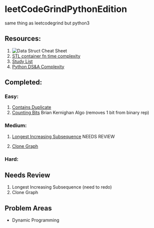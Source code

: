 # leetCodeGrindPythonEdition
same thing as leetcodegrind but python3

## Resources:
1. <img src="https://i.stack.imgur.com/k0Iuh.png" alt="Data Struct Cheat Sheet">
2. <a href="https://users.cs.northwestern.edu/~riesbeck/programming/c++/stl-summary.html#set">STL container fn time complexity</a>
3. <a href="https://www.teamblind.com/post/New-Year-Gift---Curated-List-of-Top-100-LeetCode-Questions-to-Save-Your-Time-OaM1orEU">Study List</a>
4. <a href="https://wiki.python.org/moin/TimeComplexity">Python DS&A 
   Complexity</a>
   
## Completed:
### Easy:
1. <a href="https://leetcode.com/problems/contains-duplicate">Contains 
   Duplicate</a>
2. <a href="https://leetcode.com/problems/counting-bits">Counting Bits</a> 
   Brian Kernighan Algo (removes 1 bit from binary rep)

   
### Medium:
1. <a href="https://leetcode.com/problems/longest-increasing-subsequence">Longest Increasing 
   Subsequence</a> NEEDS REVIEW
   
2. <a href="https://leetcode.com/problems/clone-graph">Clone Graph</a>


### Hard:

## Needs Review 
1. Longest Increasing Subsequence (need to redo)
2. Clone Graph
## Problem Areas
 - Dynamic Programming